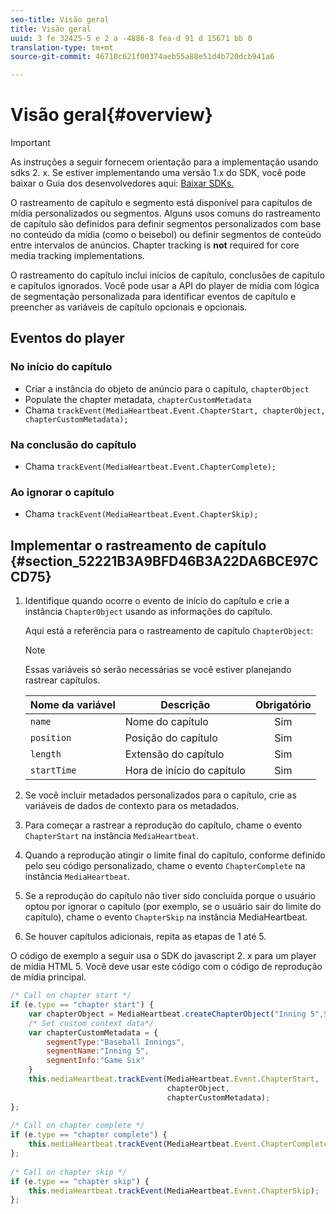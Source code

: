 ```yaml
---
seo-title: Visão geral
title: Visão geral
uuid: 3 fe 32425-5 e 2 a -4886-8 fea-d 91 d 15671 bb 0
translation-type: tm+mt
source-git-commit: 46710c621f00374aeb55a88e51d4b720dcb941a6

---
```



# Visão geral{#overview}

>[!IMPORTANT]
>
>As instruções a seguir fornecem orientação para a implementação usando sdks 2. x. Se estiver implementando uma versão 1.x do SDK, você pode baixar o Guia dos desenvolvedores aqui: [Baixar SDKs.](/help/sdk-implement/download-sdks.md)

O rastreamento de capítulo e segmento está disponível para capítulos de mídia personalizados ou segmentos. Alguns usos comuns do rastreamento de capítulo são definidos para definir segmentos personalizados com base no conteúdo da mídia (como o beisebol) ou definir segmentos de conteúdo entre intervalos de anúncios. Chapter tracking is **not** required for core media tracking implementations.

O rastreamento do capítulo inclui inícios de capítulo, conclusões de capítulo e capítulos ignorados. Você pode usar a API do player de mídia com lógica de segmentação personalizada para identificar eventos de capítulo e preencher as variáveis de capítulo opcionais e opcionais.

## Eventos do player

### No início do capítulo

* Criar a instância do objeto de anúncio para o capítulo, `chapterObject`
* Populate the chapter metadata, `chapterCustomMetadata`
* Chama `trackEvent(MediaHeartbeat.Event.ChapterStart, chapterObject, chapterCustomMetadata);`

### Na conclusão do capítulo

* Chama `trackEvent(MediaHeartbeat.Event.ChapterComplete);`

### Ao ignorar o capítulo

* Chama `trackEvent(MediaHeartbeat.Event.ChapterSkip);`

## Implementar o rastreamento de capítulo {#section_52221B3A9BFD46B3A22DA6BCE97CCD75}

1. Identifique quando ocorre o evento de início do capítulo e crie a instância `ChapterObject` usando as informações do capítulo.

   Aqui está a referência para o rastreamento de capítulo `ChapterObject`:

   >[!NOTE]
   >
   >Essas variáveis só serão necessárias se você estiver planejando rastrear capítulos.

   | Nome da variável | Descrição | Obrigatório |
   | --- | --- | :---: |
   | `name` | Nome do capítulo | Sim |
   | `position` | Posição do capítulo | Sim |
   | `length` | Extensão do capítulo | Sim |
   | `startTime` | Hora de início do capítulo | Sim |

1. Se você incluir metadados personalizados para o capítulo, crie as variáveis de dados de contexto para os metadados.
1. Para começar a rastrear a reprodução do capítulo, chame o evento `ChapterStart` na instância `MediaHeartbeat`.
1. Quando a reprodução atingir o limite final do capítulo, conforme definido pelo seu código personalizado, chame o evento `ChapterComplete` na instância `MediaHeartbeat`.
1. Se a reprodução do capítulo não tiver sido concluída porque o usuário optou por ignorar o capítulo (por exemplo, se o usuário sair do limite do capítulo), chame o evento `ChapterSkip` na instância MediaHeartbeat.
1. Se houver capítulos adicionais, repita as etapas de 1 até 5.

O código de exemplo a seguir usa o SDK do javascript 2. x para um player de mídia HTML 5. Você deve usar este código com o código de reprodução de mídia principal.

```js
/* Call on chapter start */ 
if (e.type == "chapter start") { 
    var chapterObject = MediaHeartbeat.createChapterObject("Inning 5",5,500,2500); 
    /* Set custom context data*/ 
    var chapterCustomMetadata = { 
        segmentType:"Baseball Innings", 
        segmentName:"Inning 5", 
        segmentInfo:"Game Six" 
    } 
    this.mediaHeartbeat.trackEvent(MediaHeartbeat.Event.ChapterStart,  
                                   chapterObject,  
                                   chapterCustomMetadata); 
}; 
 
/* Call on chapter complete */ 
if (e.type == "chapter complete") { 
    this.mediaHeartbeat.trackEvent(MediaHeartbeat.Event.ChapterComplete); 
}; 
 
/* Call on chapter skip */ 
if (e.type == "chapter skip") { 
    this.mediaHeartbeat.trackEvent(MediaHeartbeat.Event.ChapterSkip); 
}; 
```

